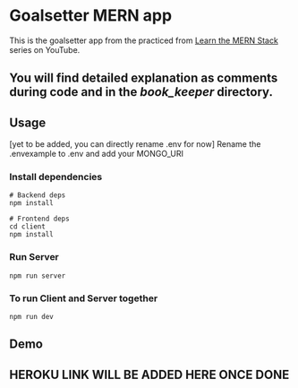 # Goalsetter MERN app

This is the goalsetter app from the practiced from [Learn the MERN Stack](https://www.youtube.com/watch?v=-0exw-9YJBo) series on YouTube.

## You will find detailed explanation as comments during code and in the ___book_keeper___ directory.

## Usage

[yet to be added, you can directly rename .env for now]
Rename the .envexample to .env and add your MONGO_URI

### Install dependencies

```
# Backend deps
npm install

# Frontend deps
cd client
npm install
```

### Run Server

```
npm run server
```

### To run Client and Server together
```
npm run dev
```

## Demo

## HEROKU LINK WILL BE ADDED HERE ONCE DONE
